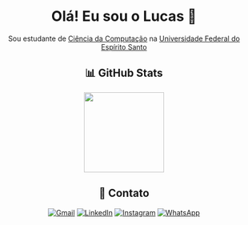 <div align="center">

  # Olá! Eu sou o Lucas 👋

  Sou estudante de <a href="https://informatica.ufes.br/">Ciência da Computação</a> na <a href="https://www.ufes.br/">Universidade Federal do Espírito Santo</a>
<!--
  ## 💻 Ferramentas e Tecnologias
  
  <p>
    <a href="https://skillicons.dev">
      <img src="https://skillicons.dev/icons?i=py,js,html,css,c,cpp,cs,java" />
    </a>
  </p>
-->
  ## 📊 GitHub Stats
  
  <p>
    <a href="https://github.com/LucasGaabriel"> 
      <img loading="lazy" height="160em" src="https://github-readme-stats.vercel.app/api/top-langs/?username=LucasGaabriel&layout=compact&langs_count=6&theme=tokyonight" />
    </a>
  </p> 

<!--
  <p>
    <a href="https://github.com/LucasGaabriel"> 
      <img loading="lazy" height="160em" src="https://github-readme-stats.vercel.app/api?username=LucasGaabriel&show_icons=true&theme=tokyonight" />
    </a>
  </p> 
-->

  ## 📧 Contato
  
  <div>
    <a href="mailto:lucasgabriiel.oliveira@gmail.com"><img src="https://img.shields.io/badge/Gmail-D14836?style=for-the-badge&logo=gmail&logoColor=white" alt="Gmail"></a>
    <a href="https://www.linkedin.com/in/lucas-go-costa"><img src="https://img.shields.io/badge/linkedin-%230077B5.svg?style=for-the-badge&logo=linkedin&logoColor=white" alt="LinkedIn"></a>
    <a href="https://www.instagram.com/lucas_go_costa"><img src="https://img.shields.io/badge/Instagram-%23E4405F.svg?style=for-the-badge&logo=Instagram&logoColor=white" alt="Instagram"></a>
    <a href="https://wa.me/5527996185056"><img src="https://img.shields.io/badge/WhatsApp-25D366?style=for-the-badge&logo=whatsapp&logoColor=white" alt="WhatsApp"></a>
  </div>

</div>
